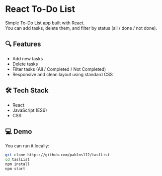 # React To-Do List

Simple To-Do List app built with React.  
You can add tasks, delete them, and filter by status (all / done / not done).

## 🔍 Features

- Add new tasks
- Delete tasks
- Filter tasks (All / Completed / Not Completed)
- Responsive and clean layout using standard CSS

## 🛠️ Tech Stack

- React
- JavaScript (ES6)
- CSS

## 💻 Demo

You can run it locally:

```bash
git clone https://github.com/pablos112/taslList
cd taslList
npm install
npm start
